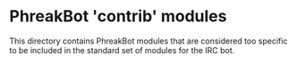 PhreakBot 'contrib' modules
==========================

This directory contains PhreakBot modules that are considered too specific to be included in the standard set of modules for the IRC bot.
